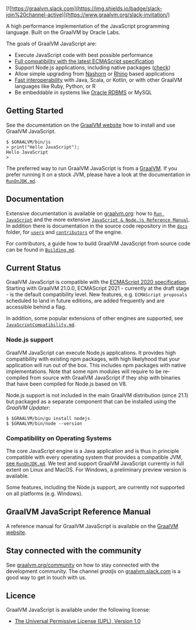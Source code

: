 [![https://graalvm.slack.com](https://img.shields.io/badge/slack-join%20channel-active)](https://www.graalvm.org/slack-invitation/)

A high performance implementation of the JavaScript programming language.
Built on the GraalVM by Oracle Labs.

The goals of GraalVM JavaScript are:

* Execute JavaScript code with best possible performance
* [Full compatibility with the latest ECMAScript specification](docs/user/JavaScriptCompatibility.md)
* Support Node.js applications, including native packages ([check](https://www.graalvm.org/docs/reference-manual/compatibility/))
* Allow simple upgrading from [Nashorn](docs/user/NashornMigrationGuide.md) or [Rhino](docs/user/RhinoMigrationGuide.md) based applications
* [Fast interoperability](https://www.graalvm.org/docs/reference-manual/polyglot/) with Java, Scala, or Kotlin, or with other GraalVM languages like Ruby, Python, or R
* Be embeddable in systems like [Oracle RDBMS](https://labs.oracle.com/pls/apex/f?p=LABS:project_details:0:15) or MySQL


## Getting Started
See the documentation on the [GraalVM website](https://www.graalvm.org/docs/getting-started/) how to install and use GraalVM JavaScript.

```
$ $GRAALVM/bin/js
> print("Hello JavaScript");
Hello JavaScript
>
```

The preferred way to run GraalVM JavaScript is from a [GraalVM](https://www.graalvm.org/downloads/).
If you prefer running it on a stock JVM, please have a look at the documentation in [`RunOnJDK.md`](https://github.com/graalvm/graaljs/blob/master/docs/user/RunOnJDK.md).

## Documentation

Extensive documentation is available on [graalvm.org](https://www.graalvm.org/): how to [`Run JavaScript`](https://www.graalvm.org/docs/getting-started/#running-javascript) and the more extensive [`JavaScript & Node.js Reference Manual`](https://www.graalvm.org/docs/reference-manual/languages/js/).
In addition there is documentation in the source code repository in the [`docs`](https://github.com/graalvm/graaljs/tree/master/docs) folder, for [`users`](https://github.com/graalvm/graaljs/tree/master/docs/user) and [`contributors`](https://github.com/graalvm/graaljs/tree/master/docs/contributor) of the engine.

For contributors, a guide how to build GraalVM JavaScript from source code can be found in [`Building.md`](https://github.com/graalvm/graaljs/tree/master/docs/Building.md).

## Current Status

GraalVM JavaScript is compatible with the [ECMAScript 2020 specification](http://www.ecma-international.org/ecma-262/11.0/index.html).
Starting with GraalVM 21.0.0, ECMAScript 2021 - currently at the draft stage - is the default compatibility level.
New features, e.g. `ECMAScript proposals` scheduled to land in future editions, are added frequently and are accessible behind a flag.

In addition, some popular extensions of other engines are supported, see [`JavaScriptCompatibility.md`](https://github.com/graalvm/graaljs/tree/master/docs/user/JavaScriptCompatibility.md).

### Node.js support

GraalVM JavaScript can execute Node.js applications.
It provides high compatibility with existing npm packages, with high likelyhood that your application will run out of the box.
This includes npm packages with native implementations.
Note that some npm modules will require to be re-compiled from source with GraalVM JavaScript if they ship with binaries that have been compiled for Node.js based on V8.

Node.js support is not included in the main GraalVM distribution (since 21.1) but packaged as a separate component that can be installed using the _GraalVM Updater_:

```shell
$ $GRAALVM/bin/gu install nodejs
$ $GRAALVM/bin/node --version
```

### Compatibility on Operating Systems

The core JavaScript engine is a Java application and is thus in principle compatible with every operating system that provides a compatible JVM, [see `RunOnJDK.md`](https://github.com/graalvm/graaljs/tree/master/docs/user/RunOnJDK.md).
We test and support GraalVM JavaScript currently in full extent on Linux and MacOS.
For Windows, a preliminary preview version is available.

Some features, including the Node.js support, are currently not supported on all platforms (e.g. Windows).

## GraalVM JavaScript Reference Manual

A reference manual for GraalVM JavaScript is available on the [GraalVM website](https://www.graalvm.org/docs/reference-manual/languages/js/).

## Stay connected with the community

See [graalvm.org/community](https://www.graalvm.org/community/) on how to stay connected with the development community.
The channel _graaljs_ on [graalvm.slack.com](https://www.graalvm.org/slack-invitation) is a good way to get in touch with us.

## Licence

GraalVM JavaScript is available under the following license:

* [The Universal Permissive License (UPL), Version 1.0](https://opensource.org/licenses/UPL)


